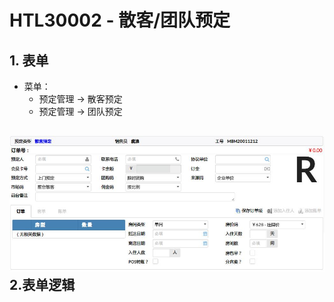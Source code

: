 # HTL30002 - 散客/团队预定

## 1. 表单

* 菜单：
  * 预定管理 -&gt; 散客预定
  * 预定管理 -&gt; 团队预定

## ![](/_images/projects/htl/htl-30001-01.JPG)2.表单逻辑

## 



